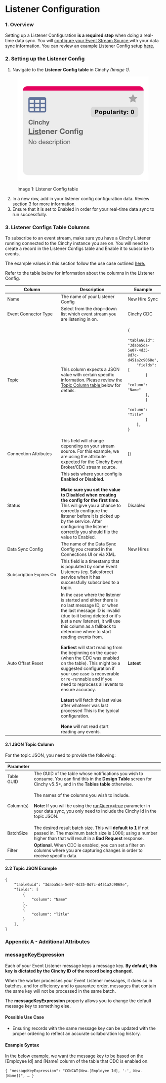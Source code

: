# Listener Configuration

### 1. Overview <a href="#1.-listener-configs-table-columns" id="1.-listener-configs-table-columns"></a>

Setting up a Listener Configuration **is a required step** when doing a real-time data sync. You will [configure your Event Stream Source ](../supported-real-time-sync-stream-sources/)with your data sync information. You can review an example Listener Config setup [here.](broken-reference)

### 2. Setting up the Listener Config

1. Navigate to the **Listener Config table** in Cinchy _(Image 1)._

<figure><img src="../../.gitbook/assets/image (128).png" alt=""><figcaption><p>Image 1: Listener Config table</p></figcaption></figure>

2. In a new row, add in your listener config configuration data. Review [section 3](listener-configuration.md#1.-listener-configs-table-columns-1) for more information.
3. Ensure that it is set to Enabled in order for your real-time data sync to run successfully.

### 3. Listener Configs Table Columns <a href="#1.-listener-configs-table-columns" id="1.-listener-configs-table-columns"></a>

To subscribe to an event stream, make sure you have a Cinchy Listener running connected to the Cinchy instance you are on. You will need to create a record in the Listener Configs table and Enable it to subscribe to events.

The example values in this section follow the use case outlined [here.](broken-reference)

Refer to the table below for information about the columns in the Listener Config.

<table><thead><tr><th width="192">Column</th><th width="249.33333333333331">Description</th><th>Example</th></tr></thead><tbody><tr><td>Name</td><td>The name of your Listener Config</td><td>New Hire Sync</td></tr><tr><td>Event Connector Type</td><td>Select from the drop-down list which event stream you are listening in on.</td><td>Cinchy CDC</td></tr><tr><td>Topic</td><td>This column expects a JSON value with certain specific information. Please review the <a href="listener-configuration.md#4.1-json-topic-column">Topic Column table </a>below for details.</td><td><pre><code>{
    "tableGuid": "3daba5da-5e07-4d35-8d7c-d451a2c9068e",
    "fields": [
        {
            "column": "Name"
        },
        {
            "column": "Title"
        }
    ],
}
</code></pre></td></tr><tr><td>Connection Attributes</td><td>This field will change depending on your stream source. For this example, we are using the attribute expected for the Cinchy Event Broker/CDC stream source.</td><td>{}</td></tr><tr><td>Status</td><td>This sets where your config is <strong>Enabled or Disabled.</strong><br><br><strong>Make sure you set the value to Disabled when creating the config for the first time</strong>. This will give you a chance to correctly configure the listener before it is picked up by the service. After configuring the listener correctly you should flip the value to Enabled.</td><td>Disabled</td></tr><tr><td>Data Sync Config</td><td>The name of the Data Sync Config you created in the Connections UI or via XML.</td><td>New Hires</td></tr><tr><td>Subscription Expires On</td><td>This field is a timestamp that is populated by some Event Listeners (eg. Salesforce) service when it has successfully subscribed to a topic.</td><td></td></tr><tr><td>Auto Offset Reset</td><td>In the case where the listener is started and either there is no last message ID, or when the last message ID is invalid (due to it being deleted or it's just a new listener), it will use this column as a fallback to determine where to start reading events from.<br><br><strong>Earliest</strong> will start reading from the beginning on the queue (when the CDC was enabled on the table). This might be a suggested configuration if your use case is recoverable or re-runnable and if you need to reprocess all events to ensure accuracy.<br><br><strong>Latest</strong> will fetch the last value after whatever was last processed This is the typical configuration.<br><br><strong>None</strong> will not read start reading any events.</td><td><strong>Latest</strong></td></tr></tbody></table>

#### 2.1 JSON Topic Column

For the topic JSON, you need to provide the following:

| Parameter  |                                                                                                                                                                                                                                                                                                                                              |
| ---------- | -------------------------------------------------------------------------------------------------------------------------------------------------------------------------------------------------------------------------------------------------------------------------------------------------------------------------------------------- |
| Table GUID | The GUID of the table whose notifications you wish to consume. You can find this in the **Design Table** screen for Cinchy v5.5+, and in the **Tables table** otherwise.                                                                                                                                                                     |
| Column(s)  | <p>The names of the columns you wish to include.<br><br><strong>Note:</strong> If you will be using the <a href="https://cli.docs.cinchy.com/builder-guide/configuring-a-data-sync/supported-data-sources/cinchy-event-broker">runQuery=true</a> parameter in your data sync, you only need to include the Cinchy Id in the topic JSON. </p> |
| BatchSize  | The desired result batch size. This will **default to 1** if not passed in. The maximum batch size is 1000; using a number higher than that will result in a **Bad Request** response.                                                                                                                                                       |
| Filter     | **Optional.** When CDC is enabled, you can set a filter on columns where you are capturing changes in order to receive specific data.                                                                                                                                                                                                        |

#### 2.2 Topic JSON Example

```
{
    "tableGuid": "3daba5da-5e07-4d35-8d7c-d451a2c9068e",
    "fields": [
        {
            "column": "Name"
        },
        {
            "column": "Title"
        }
    ],
}
```

### Appendix A - Additional Attributes <a href="#3.-listener-topics-additional-attributes" id="3.-listener-topics-additional-attributes"></a>

### messageKeyExpression

Each of your Event Listener message keys a message key. **By default, this key is dictated by the Cinchy ID of the record being changed.**

When the worker processes your Event Listener messages, it does so in batches, and for efficiency and to guarantee order, messages that contain the same key will not be processed in the same batch.

The **messageKeyExpression** property allows you to change the default message key to something else.

#### Possible Use Case

* Ensuring records with the same message key can be updated with the proper ordering to reflect an accurate collaboration log history.

#### Example Syntax

In the below example, we want the message key to be based on the \[Employee Id] and \[Name] column of the table that CDC is enabled on.

```
{ "messageKeyExpression": "CONCAT(New.[Employee Id], '-', New.[Name])", … }
```
